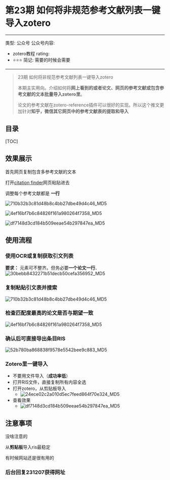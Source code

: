 # 第23期 如何将非规范参考文献列表一键导入zotero

---
类型: 公众号
公众号内容:
  - zotero教程
rating:
  - ⭐⭐⭐
简记: 需要的时候会需要
---

>23期 如何将非规范参考文献列表一键导入zotero
>
>本期主实用向。介绍如何将**网上看到的或者论文、网页的参考文献或包含参考文献的文本批量导入zotero里**。
>
>论文的参考文献在zotero-reference插件可以很好的实现。所以这个推文更加针对**知乎，微信其它网页中的参考文献表的提取和导入**

## 目录

[TOC]

## 效果展示

首先网页复制包含多参考文献的文本

打开[citation finder](https://git.macropus.org/citation-finder/)网页粘贴进去

调整每个参考文献都是 **一行**

![710b32b3c81d48b8c4bb27dbe49d4c46_MD5](https://pic-go-42.oss-cn-guangzhou.aliyuncs.com/img/710b32b3c81d48b8c4bb27dbe49d4c46_MD5.png)

![4ef16bf7b6c84826f161a980264f7358_MD5](https://pic-go-42.oss-cn-guangzhou.aliyuncs.com/img/4ef16bf7b6c84826f161a980264f7358_MD5.png)

![df7148d3cd184b509eeae54b297847ea_MD5](https://pic-go-42.oss-cn-guangzhou.aliyuncs.com/img/df7148d3cd184b509eeae54b297847ea_MD5.png)

## 使用流程

### 使用OCR或复制获取引文列表

**要求：** 元素可不整齐。但务必要**一个论文一行**、
![30bebb8432271b51decb50cefa356952_MD5](https://pic-go-42.oss-cn-guangzhou.aliyuncs.com/img/30bebb8432271b51decb50cefa356952_MD5.png)

### 复制粘贴引文表并搜索

![710b32b3c81d48b8c4bb27dbe49d4c46_MD5](https://pic-go-42.oss-cn-guangzhou.aliyuncs.com/img/710b32b3c81d48b8c4bb27dbe49d4c46_MD5.png)

### 检查匹配度最高的论文是否与期望一致

![4ef16bf7b6c84826f161a980264f7358_MD5](https://pic-go-42.oss-cn-guangzhou.aliyuncs.com/img/4ef16bf7b6c84826f161a980264f7358_MD5.png)

### 确认后可直接导出条目RIS

![52b780ba868838f9578e5542bee9c883_MD5](https://pic-go-42.oss-cn-guangzhou.aliyuncs.com/img/52b780ba868838f9578e5542bee9c883_MD5.png)

### Zotero里一键导入

- 不要用文件导入（**成功率低**）
- 打开RIS文件，直接复制所有内容全选
- 打开zotero，从剪贴板导入
	- ![24ece02c2a010d5ec7feed864f70e324_MD5](https://pic-go-42.oss-cn-guangzhou.aliyuncs.com/img/24ece02c2a010d5ec7feed864f70e324_MD5.png)
- 查看效果
	- ![df7148d3cd184b509eeae54b297847ea_MD5](https://pic-go-42.oss-cn-guangzhou.aliyuncs.com/img/df7148d3cd184b509eeae54b297847ea_MD5.png)

## 注意事项

没啥注意的

从**剪贴板**导入ris最稳定

有时候网站还是很有用的

### 后台回复231207获得网址